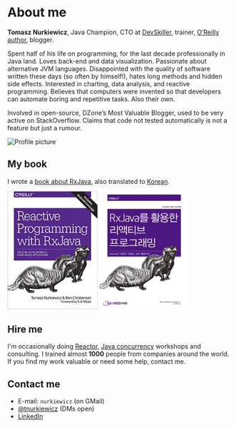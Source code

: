 # About me

**Tomasz Nurkiewicz**, Java Champion, CTO at [DevSkiller](https://devskiller.com/), trainer, [O’Reilly author](https://www.oreilly.com/library/view/reactive-programming-with/9781491931646/), blogger.

Spent half of his life on programming, for the last decade professionally in Java land.
Loves back-end and data visualization. 
Passionate about alternative JVM languages.
Disappointed with the quality of software written these days (so often by himself!), hates long methods and hidden side effects.
Interested in charting, data analysis, and reactive programming. 
Believes that computers were invented so that developers can automate boring and repetitive tasks. 
Also their own.

Involved in open-source, DZone’s Most Valuable Blogger, used to be very active on StackOverflow. 
Claims that code not tested automatically is not a feature but just a rumour. 

![Profile picture](https://www.gravatar.com/avatar/a0a3a4200899708103f7430d87d56e24?s=200)

## My book

I wrote a [book about RxJava](https://www.amazon.com/Reactive-Programming-RxJava-Asynchronous-Applications/dp/1491931655), also translated to [Korean](https://www.amazon.com/Reactive-programming-using-RxJava-Korean/dp/8966263062).

<img src="img/rxjava-book.jpg" width="40%"/>
<img src="img/rxjava-book-korean.jpg" width="40%"/>

## Hire me

I'm occasionally doing [Reactor](https://github.com/nurkiewicz/reactor-workshop), [Java concurrency](https://github.com/nurkiewicz/java-concurrency-workshop) workshops and consulting.
I trained almost **1000** people from companies around the world.
If you find my work valuable or need some help, contact me.

## Contact me

* E-mail: `nurkiewicz` (on GMail)
* [@tnurkiewicz](https://twitter.com/tnurkiewicz) (DMs open)
* [LinkedIn](https://www.linkedin.com/in/tomasz-nurkiewicz-80513b92/)
